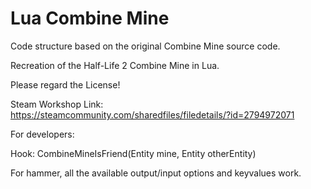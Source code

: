 # Lua Combine Mine

Code structure based on the original Combine Mine source code.

Recreation of the Half-Life 2 Combine Mine in Lua.

Please regard the License!

Steam Workshop Link: https://steamcommunity.com/sharedfiles/filedetails/?id=2794972071
 
For developers:

Hook: CombineMineIsFriend(Entity mine, Entity otherEntity)

For hammer, all the available output/input options and keyvalues work.
